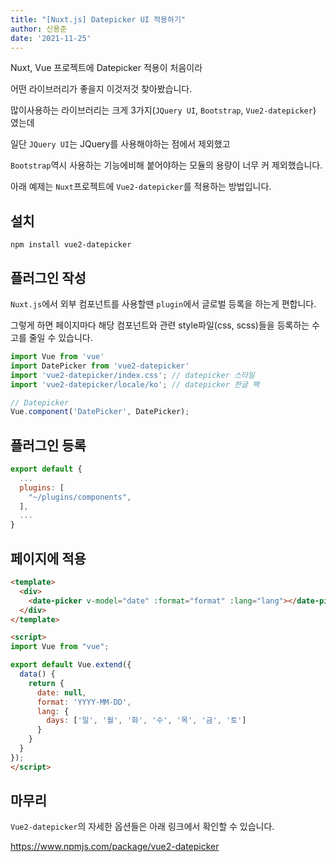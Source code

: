 ```yaml
---
title: "[Nuxt.js] Datepicker UI 적용하기"
author: 신용준
date: '2021-11-25'
---
```


Nuxt, Vue 프로젝트에 Datepicker 적용이 처음이라

어떤 라이브러리가 좋을지 이것저것 찾아봤습니다.

많이사용하는 라이브러리는 크게 3가지(`JQuery UI`, `Bootstrap`, `Vue2-datepicker`) 였는데

일단 `JQuery UI`는 JQuery를 사용해야하는 점에서 제외했고

`Bootstrap`역시 사용하는 기능에비해 붙어야하는 모듈의 용량이 너무 커 제외했습니다.

아래 예제는 `Nuxt`프로젝트에 `Vue2-datepicker`를 적용하는 방법입니다.


## 설치

`npm install vue2-datepicker`

## 플러그인 작성

`Nuxt.js`에서 외부 컴포넌트를 사용할땐 `plugin`에서 글로벌 등록을 하는게 편합니다.

그렇게 하면 페이지마다 해당 컴포넌트와 관련 style파일(css, scss)들을 등록하는 수고를 줄일 수 있습니다.

```js [plugins/components.js]
import Vue from 'vue'
import DatePicker from 'vue2-datepicker'
import 'vue2-datepicker/index.css'; // datepicker 스타일
import 'vue2-datepicker/locale/ko'; // datepicker 한글 팩

// Datepicker
Vue.component('DatePicker', DatePicker);
```

## 플러그인 등록

```js [nuxt.config.js]
export default {
  ...
  plugins: [
    "~/plugins/components",
  ],
  ...
}
```

## 페이지에 적용

```html [pages/example.vue]
<template>
  <div>
    <date-picker v-model="date" :format="format" :lang="lang"></date-picker>
  </div>
</template>

<script>
import Vue from "vue";

export default Vue.extend({
  data() {
    return {
      date: null,
      format: 'YYYY-MM-DD',
      lang: {
        days: ['일', '월', '화', '수', '목', '금', '토']
      }
    }
  }
});
</script>
```

## 마무리

`Vue2-datepicker`의 자세한 옵션들은 아래 링크에서 확인할 수 있습니다.

https://www.npmjs.com/package/vue2-datepicker